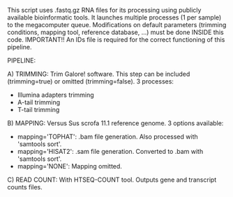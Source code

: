This script uses .fastq.gz RNA files for its processing using publicly available bioinformatic tools. It launches multiple processes (1 per sample) to the megacomputer queue.
Modifications on default parameters (trimming conditions, mapping tool, reference database, ...) must be done INSIDE this code.
IMPORTANT!! An IDs file is required for the correct functioning of this pipeline.

PIPELINE:

A) TRIMMING: Trim Galore! software. This step can be included (trimming=true) or omitted (trimming=false). 3 processes:
- Illumina adapters trimming
- A-tail trimming
- T-tail trimming

B) MAPPING: Versus Sus scrofa 11.1 reference genome. 3 options available:
- mapping='TOPHAT': .bam file generation. Also processed with 'samtools sort'.
- mapping='HISAT2': .sam file generation. Converted to .bam with 'samtools sort'.
- mapping='NONE': Mapping omitted.

C) READ COUNT: With HTSEQ-COUNT tool. Outputs gene and transcript counts files.
